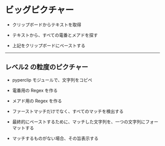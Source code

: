 # ビッグピクチャー

* クリップボードからテキストを取得


* テキストから、すべての電番とメアドを探す

* 上記をクリップボードにペーストする
-------------------------------------------------



## レベル2 の粒度のピクチャー

* pyperclip モジュールで、文字列をコピペ

* 電番用の Regex を作る

* メアド用の Regex を作る

* ファーストマッチだけでなく、すべてのマッチを検出する

* 最終的にペーストするために、マッチした文字列を、一つの文字列にフォーマットする

* マッチするものがない場合、その旨表示する
